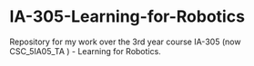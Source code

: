 # IA-305-Learning-for-Robotics
Repository for my work over the 3rd year course IA-305 (now CSC_5IA05_TA ) - Learning for Robotics.
